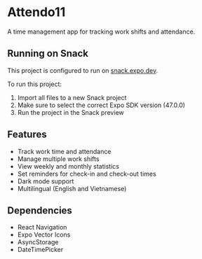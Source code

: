 # Attendo11

A time management app for tracking work shifts and attendance.

## Running on Snack

This project is configured to run on [snack.expo.dev](https://snack.expo.dev).

To run this project:
1. Import all files to a new Snack project
2. Make sure to select the correct Expo SDK version (47.0.0)
3. Run the project in the Snack preview

## Features

- Track work time and attendance
- Manage multiple work shifts
- View weekly and monthly statistics
- Set reminders for check-in and check-out times
- Dark mode support
- Multilingual (English and Vietnamese)

## Dependencies

- React Navigation
- Expo Vector Icons
- AsyncStorage
- DateTimePicker

